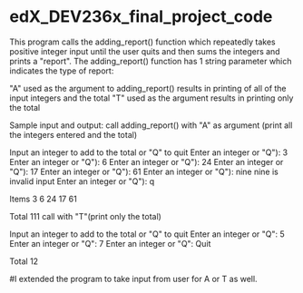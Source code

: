 # edX_DEV236x_final_project_code
This program calls the adding_report() function which repeatedly takes positive integer input until the user quits and then sums the integers and prints a "report".
The adding_report() function has 1 string parameter which indicates the type of report:

"A" used as the argument to adding_report() results in printing of all of the input integers and the total
"T" used as the argument results in printing only the total

Sample input and output:
call adding_report() with "A" as argument (print all the integers entered and the total)

Input an integer to add to the total or "Q" to quit
Enter an integer or "Q"): 3
Enter an integer or "Q"): 6
Enter an integer or "Q"): 24
Enter an integer or "Q"): 17
Enter an integer or "Q"): 61
Enter an integer or "Q"): nine
nine is invalid input
Enter an integer or "Q"): q

Items
3
6
24
17
61

Total
 111
call with "T"(print only the total)

Input an integer to add to the total or "Q" to quit
Enter an integer or "Q": 5
Enter an integer or "Q": 7
Enter an integer or "Q": Quit

Total
 12
 
 #I extended the program to take input from user for A or T as well.
